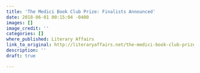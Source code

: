 ```yaml
---
title: 'The Medici Book Club Prize: Finalists Announced'
date: 2018-06-01 00:15:04 -0400
images: []
image_credit: ''
categories: []
where_published: Literary Affairs
link_to_original: http://literaryaffairs.net/the-medici-book-club-prize/
description: ''
draft: true

---
```

